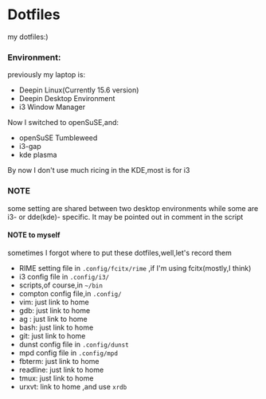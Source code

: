 # Dotfiles
my dotfiles:)

### Environment:

previously my laptop is:

- Deepin Linux(Currently 15.6 version)
- Deepin Desktop Environment
- i3 Window Manager

Now I switched to openSuSE,and:

- openSuSE Tumbleweed
- i3-gap
- kde plasma

By now I don't use much ricing in the KDE,most is for i3

### NOTE

some setting are shared between two desktop environments while some are i3- or dde(kde)- specific.
It may be pointed out in comment in the script

#### NOTE to myself

sometimes I forgot where to put these dotfiles,well,let's record them

- RIME setting file in `.config/fcitx/rime` ,if I'm using fcitx(mostly,I think)
- i3 config file in `.config/i3/`
- scripts,of course,in `~/bin`
- compton config file,in `.config/`
- vim: just link to home
- gdb: just link to home
- ag : just link to home
- bash: just link to home
- git: just link to home
- dunst config file in `.config/dunst`
- mpd config file in `.config/mpd`
- fbterm: just link to home
- readline: just link to home
- tmux: just link to home
- urxvt: link to home ,and use `xrdb`
